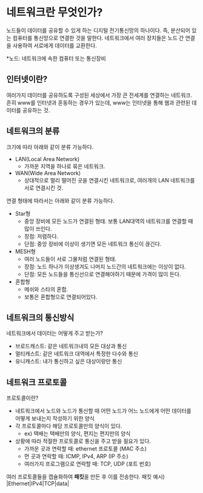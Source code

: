 # 네트워크란 무엇인가?

노드들이 데이터를 공유할 수 있게 하는 디지털 전기통신망의 하나이다. 즉, 분산되어 있는 컴퓨터를 통신망으로 연결한 것을 말한다. 네트워크에서 여러 장치들은 노드 간 연결을 사용하여 서로에게 데이터를 교환한다.

\*노드: 네트워크에 속한 컴퓨터 또는 통신장비

## 인터넷이란?

여러가지 데이터를 공유하도록 구성된 세상에서 가장 큰 전세계를 연결하는 네트워크. 흔히 www를 인터넷과 혼동하는 경우가 있는데, www는 인터넷을 통해 웹과 관련된 데이터를 공유하는 것.

## 네트워크의 분류

크기에 따라 아래와 같이 분류 가능하다.

* LAN\(Local Area Network\)
  * 가까운 지역을 하나로 묶은 네트워크.
* WAN\(Wide Area Network\)
  * 상대적으로 멀리 떨어진 곳을 연결시킨 네트워크로, 여러개의 LAN 네트워크를 서로 연결시킨 것.

연결 형태에 따라서는 아래와 같이 분류 가능하다.

* Star형
  * 중앙 장비에 모든 노드가 연결된 형태. 보통 LAN대역의 네트워크를 연결할 때 많이 쓰인다.
  * 장점: 저렴하다.
  * 단점: 중앙 장비에 이상이 생기면 모든 네트워크 통신이 끊긴다. 
* MESH형
  * 여러 노드들이 서로 그물처럼 연결된 형태.
  * 장점: 노드 하나가 이상생겨도 나머지 노드간의 네트워크에는 이상이 없다.
  * 단점: 모든 노드들을 통신선으로 연결해야하기 때문에 가격이 많이 든다.
* 혼합형
  * 메쉬와 스타의 혼합.
  * 보통은 혼합형으로 연결되어있다.

## 네트워크의 통신방식

네트워크에서 데이터는 어떻게 주고 받는가?

* 브로드캐스트: 같은 네트워크내의 모든 대상과 통신
* 멀티캐스트: 같은 네트워크 대역에서 특정한 다수와 통신
* 유니캐스트: 내가 통신하고 싶은 대상이랑만 통신

## 네트워크 프로토콜

프로토콜이란?

* 네트워크에서 노드와 노드가 통신할 때 어떤 노드가 어느 노드에게 어떤 데이터를 어떻게 보내는지 작성하기 위한 양식
* 각 프로토콜마다 해당 프로토콜만의 양식이 있다.
  * ex\) 택배는 택배만의 양식, 편지는 편지만의 양식
* 상황에 따라 적절한 프로토콜로 통신을 주고 받을 필요가 있다.
  * 가까운 곳과 연락할 때: ethernet 프로토콜 \(MAC 주소\)
  * 먼 곳과 연락할 때: ICMP, IPv4, ARP \(IP 주소\)
  * 여러가지 프로그램으로 연락할 때: TCP, UDP \(포트 번호\)

여러 프로토콜들을 캡슐화하여 **패킷**을 만든 후 이를 전송한다. 패킷 예시\) \|Ethernet\|IPv4\|TCP\|data\|

